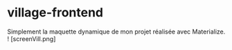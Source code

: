 # village-frontend
Simplement la maquette dynamique de mon projet réalisée avec Materialize.
! [screenVill.png]
